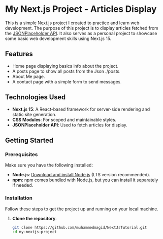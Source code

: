 
# My Next.js Project - Articles Display

This is a simple Next.js project I created to practice and learn web development. The purpose of this project is to display articles fetched from the [JSONPlaceholder API](https://jsonplaceholder.typicode.com/). It also serves as a personal project to showcase some basic web development skills using Next.js 15.

## Features
- Home page displaying basics info about the project.
- A posts page to show all posts from the Json ./posts.
- About Me page.
- A contact page with a simple form to send messages.

## Technologies Used
- **Next.js 15**: A React-based framework for server-side rendering and static site generation.
- **CSS Modules**: For scoped and maintainable styles.
- **JSONPlaceholder API**: Used to fetch articles for display.

## Getting Started

### Prerequisites
Make sure you have the following installed:
- **Node.js**: [Download and install Node.js](https://nodejs.org/) (LTS version recommended).
- **npm**: npm comes bundled with Node.js, but you can install it separately if needed.

### Installation
Follow these steps to get the project up and running on your local machine.

1. **Clone the repository**:
   ```bash
   git clone https://github.com/muhammedmagid/NextJsTutorial.git
   cd my-nextjs-project
